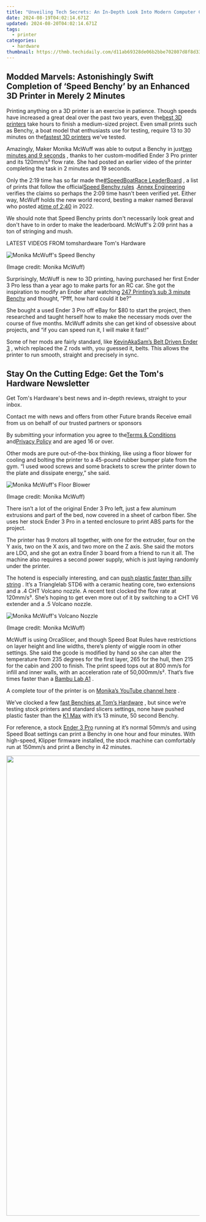```yaml
---
title: "Unveiling Tech Secrets: An In-Depth Look Into Modern Computer Components by Tom"
date: 2024-08-19T04:02:14.671Z
updated: 2024-08-20T04:02:14.671Z
tags:
  - printer
categories:
  - hardware
thumbnail: https://thmb.techidaily.com/d11ab69328de06b2bbe702807d8f8d332f02dd668667f50f1987a428d6465f16.jpg
---
```


## Modded Marvels: Astonishingly Swift Completion of ‘Speed Benchy’ by an Enhanced 3D Printer in Merely 2 Minutes

Printing anything on a 3D printer is an exercise in patience. Though speeds have increased a great deal over the past two years, even the[best 3D printers](https://www.tomshardware.com/best-picks/best-3d-printers) take hours to finish a medium-sized project. Even small prints such as Benchy, a boat model that enthusiasts use for testing, require 13 to 30 minutes on the[fastest 3D printers](https://www.tomshardware.com/news/3d-printer-speed-hierarchy) we've tested.

 Amazingly, Maker Monika McWuff was able to output a Benchy in just[two minutes and 9 seconds](https://www.google.com/url?q=https://www.youtube.com/watch?v%3D7iqUH8t1VUw&sa=D&source=editors&ust=1706372670248947&usg=AOvVaw03tiS4D13txRD5ofvKOOUh) , thanks to her custom-modified Ender 3 Pro printer and its 120mm/s³ flow rate. She had posted an earlier video of the printer completing the task in 2 minutes and 19 seconds.

 Only the 2:19 time has so far made the[#SpeedBoatRace LeaderBoard](https://docs.google.com/spreadsheets/d/1lFiJi-X3Xm3hh3I9Ty9dfACMiBWxHFAOUeiU1km9m6I/edit#gid=106736391) , a list of prints that follow the official[Speed Benchy rules](https://stldenise3d.com/speed-benchy-settings-and-rules/) .[Annex Engineering](https://www.youtube.com/watch?v=7zkKcFtLAks) verifies the claims so perhaps the 2:09 time hasn't been verified yet. Either way, McWuff holds the new world record, besting a maker named Beraval who posted a[time of 2:40](https://www.youtube.com/watch?v=CAwaGuEbM2o) in 2022.

 We should note that Speed Benchy prints don't necessarily look great and don't have to in order to make the leaderboard. McWuff's 2:09 print has a ton of stringing and mush.

 LATEST VIDEOS FROM tomshardware Tom's Hardware

![Monika McWuff's Speed Benchy](https://cdn.mos.cms.futurecdn.net/mTazNtSbjNwCzpKmaPvcWB-320-80.jpg)

 (Image credit: Monika McWuff)

 Surprisingly, McWuff is new to 3D printing, having purchased her first Ender 3 Pro less than a year ago to make parts for an RC car. She got the inspiration to modify an Ender after watching [247 Printing’s sub 3 minute Benchy](https://www.google.com/url?q=https://www.youtube.com/watch?v%3DIRUQBTPgon4%26t%3D210s&sa=D&source=editors&ust=1706372670249401&usg=AOvVaw1EwkPzP0vQc4a5c329APtl) and thought, “Pfff, how hard could it be?”

 She bought a used Ender 3 Pro off eBay for $80 to start the project, then researched and taught herself how to make the necessary mods over the course of five months. McWuff admits she can get kind of obsessive about projects, and “if you can speed run it, I will make it fast!”

 Some of her mods are fairly standard, like [KevinAkaSam’s Belt Driven Ender 3](https://www.google.com/url?q=https://kevinakasam.com/belt-driven-ender-3/&sa=D&source=editors&ust=1706372670249864&usg=AOvVaw3nEW6Jb3YCWRV5uldb65-0) , which replaced the Z rods with, you guessed it, belts. This allows the printer to run smooth, straight and precisely in sync.

## Stay On the Cutting Edge: Get the Tom's Hardware Newsletter

 Get Tom's Hardware's best news and in-depth reviews, straight to your inbox.

 Contact me with news and offers from other Future brands  Receive email from us on behalf of our trusted partners or sponsors

 By submitting your information you agree to the[Terms & Conditions](https://futureplc.com/terms-conditions/) and[Privacy Policy](https://futureplc.com/privacy-policy/) and are aged 16 or over.

 Other mods are pure out-of-the-box thinking, like using a floor blower for cooling and bolting the printer to a 45-pound rubber bumper plate from the gym. “I used wood screws and some brackets to screw the printer down to the plate and dissipate energy,” she said.

![Monika McWuff's Floor Blower](https://cdn.mos.cms.futurecdn.net/GDgqorpMCU3Z3FUsEkxY7H-320-80.jpg)

 (Image credit: Monika McWuff)

 There isn’t a lot of the original Ender 3 Pro left, just a few aluminum extrusions and part of the bed, now covered in a sheet of carbon fiber. She uses her stock Ender 3 Pro in a tented enclosure to print ABS parts for the project.

 The printer has 9 motors all together, with one for the extruder, four on the Y axis, two on the X axis, and two more on the Z axis. She said the motors are LDO, and she got an extra Ender 3 board from a friend to run it all. The machine also requires a second power supply, which is just laying randomly under the printer.

 The hotend is especially interesting, and can [push plastic faster than silly string](https://www.google.com/url?q=https://www.youtube.com/shorts/W-j%5FVufX8Bs&sa=D&source=editors&ust=1706372670250628&usg=AOvVaw1osH1oGrtM2f44ziC2Gy4g) . It’s a Trianglelab STD6 with a ceramic heating core, two extensions and a .4 CHT Volcano nozzle. A recent test clocked the flow rate at 120mm/s³. She’s hoping to get even more out of it by switching to a CHT V6 extender and a .5 Volcano nozzle.

![Monika McWuff's Volcano Nozzle](https://cdn.mos.cms.futurecdn.net/b7sgzzmodak4xRtngW2QAL-320-80.jpg)

 (Image credit: Monika McWuff)

 McWuff is using OrcaSlicer, and though Speed Boat Rules have restrictions on layer height and line widths, there’s plenty of wiggle room in other settings. She said the gcode is modified by hand so she can alter the temperature from 235 degrees for the first layer, 265 for the hull, then 215 for the cabin and 200 to finish. The print speed tops out at 800 mm/s for infill and inner walls, with an acceleration rate of 50,000mm/s². That’s five times faster than a [Bambu Lab A1](https://www.google.com/url?q=https://www.tomshardware.com/3d-printing/bambu-lab-a1-review&sa=D&source=editors&ust=1706372670251022&usg=AOvVaw2yEjSMfjSJAhG9OzlrMlNn) .

 A complete tour of the printer is on [Monika’s YouTube channel here](https://www.google.com/url?q=https://www.youtube.com/watch?v%3DY199h1UaJ7U%26t%3D137s&sa=D&source=editors&ust=1706372670251430&usg=AOvVaw1VGc3F55fRZSaMF2DrHzdD) .

 We’ve clocked a few [fast Benchies at Tom’s Hardware](https://www.google.com/url?q=https://www.tomshardware.com/news/3d-printer-speed-hierarchy&sa=D&source=editors&ust=1706372670252025&usg=AOvVaw1S%5FXG-EPY6w0WHIljsVBen) , but since we’re testing stock printers and standard slicers settings, none have pushed plastic faster than the [K1 Max](https://www.google.com/url?q=https://www.tomshardware.com/reviews/creality-k1-max&sa=D&source=editors&ust=1706372670252267&usg=AOvVaw2BZgv%5FdSVqWthHntc%5FV5dU) with it’s 13 minute, 50 second Benchy.

 For reference, a stock [Ender 3 Pro](https://www.google.com/url?q=https://www.tomshardware.com/reviews/creality-ender-3-pro-3d-printer&sa=D&source=editors&ust=1706372670252722&usg=AOvVaw0qAFynSpm2QUCmFSp3enTG) running at it’s normal 50mm/s and using Speed Boat settings can print a Benchy in one hour and four minutes. With high-speed, Klipper firmware installed, the stock machine can comfortably run at 150mm/s and print a Benchy in 42 minutes.


<ins class="adsbygoogle"
     style="display:block"
     data-ad-format="autorelaxed"
     data-ad-client="ca-pub-7571918770474297"
     data-ad-slot="1223367746"></ins>



<ins class="adsbygoogle"
     style="display:block"
     data-ad-client="ca-pub-7571918770474297"
     data-ad-slot="8358498916"
     data-ad-format="auto"
     data-full-width-responsive="true"></ins>



<!-- affiliate ads begin -->
<a href="https://engwe.pxf.io/c/5597632/2093504/25579" target="_top" id="2093504"><img src="//a.impactradius-go.com/display-ad/25579-2093504" border="0" alt="" width="1200" height="1200"/></a><img height="0" width="0" src="https://imp.pxf.io/i/5597632/2093504/25579" style="position:absolute;visibility:hidden;" border="0" />
<!-- affiliate ads end -->
